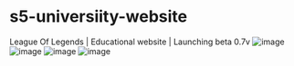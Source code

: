 # s5-universiity-website
League Of Legends | Educational website | Launching beta 0.7v
![image](https://user-images.githubusercontent.com/91605867/226311433-0d831f37-8875-40ad-8afa-09f7c203c955.png)
![image](https://user-images.githubusercontent.com/91605867/226311486-2035659a-1f13-4758-971a-844df8c51868.png)
![image](https://user-images.githubusercontent.com/91605867/226311552-d3b6fabe-9844-4c52-b22e-0e0e239702e4.png)
![image](https://user-images.githubusercontent.com/91605867/226311808-8ef85f29-1feb-46cd-936b-b340d721fc88.png)


